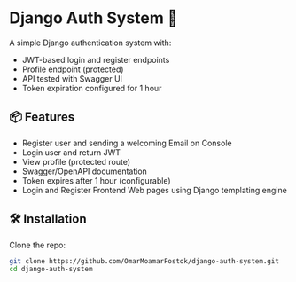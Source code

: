 # Django Auth System 🔐

A simple Django authentication system with:

- JWT-based login and register endpoints
- Profile endpoint (protected)
- API tested with Swagger UI
- Token expiration configured for 1 hour

## 📦 Features

- Register user and sending a welcoming Email on Console
- Login user and return JWT
- View profile (protected route)
- Swagger/OpenAPI documentation
- Token expires after 1 hour (configurable)
- Login and Register Frontend Web pages using Django templating engine

## 🛠️ Installation

Clone the repo:

```bash
git clone https://github.com/OmarMoamarFostok/django-auth-system.git
cd django-auth-system
